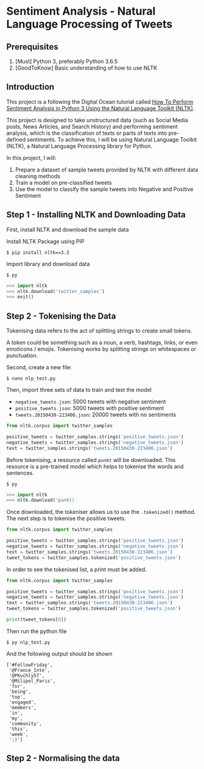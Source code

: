 # Sentiment Analysis - Natural Language Processing of Tweets
## Prerequisites
1. [Must] Python 3, preferably Python 3.6.5
2. [GoodToKnow] Basic understanding of how to use NLTK
## Introduction

This project is a following the Digital Ocean tutorial called [How To Perform Sentiment Analysis in Python 3 Using the Natural Language Toolkit (NLTK)](https://www.digitalocean.com/community/tutorials/how-to-perform-sentiment-analysis-in-python-3-using-the-natural-language-toolkit-nltk).

This project is designed to take unstructured data (such as Social Media posts, News Articles, and Search History) and performing sentiment analysis, which is the classification of texts or parts of texts into pre-defined sentiments.
To achieve this, I will be using Natural Language Toolkit (NLTK), a Natural Language Processing library for Python.

In this project, I will:
1. Prepare a dataset of sample tweets provided by NLTK with different data cleaning methods
2. Train a model on pre-classified tweets
3. Use the model to classify the sample tweets into Negative and Positive Sentiment

## Step 1 - Installing NLTK and Downloading Data
First, install NLTK and download the sample data

Install NLTK Package using PIP

`$ pip install nltk==3.3`

Import library and download data

`$ py`

```python
>>> import nltk
>>> nltk.download('twitter_samples')
>>> exit()
```

## Step 2 - Tokenising the Data

Tokenising data refers to the act of splitting strings to create small tokens.

A token could be something such as a noun, a verb, hashtags, links, or even emoticons / emojis. Tokenising works by splitting strings on whitespaces or punctuation.

Second, create a new file:

`$ nano nlp_test.py`

Then, import three sets of data to train and test the model

- `negative_tweets.json`: 5000 tweets with negative sentiment
- `positive_tweets.json`: 5000 tweets with positive sentiment
- `tweets.20150430-223406.json`: 20000 tweets with no sentiments

```python
from nltk.corpus import twitter_samples

positive_tweets = twitter_samples.strings('positive_tweets.json')
negative_tweets = twitter_samples.strings('negative_tweets.json')
text = twitter_samples.strings('tweets.20150430-223406.json')
```

Before tokenising, a resource called `punkt` will be downloaded. This resource is a pre-trained model which helps to tokenise the words and sentences.

`$ py`

```python
>>> import nltk
>>> nltk.download('punkt)
```

Once downloaded, the tokeniser allows us to use the `.tokenized()` method. The next step is to tokenise the positive tweets.

```python
from nltk.corpus import twitter_samples

positive_tweets = twitter_samples.strings('positive_tweets.json')
negative_tweets = twitter_samples.strings('negative_tweets.json')
text = twitter_samples.strings('tweets.20150430-223406.json')
tweet_tokens = twitter_samples.tokenized('positive_tweets.json')
```

In order to see the tokenised list, a print must be added.

```python
from nltk.corpus import twitter_samples

positive_tweets = twitter_samples.strings('positive_tweets.json')
negative_tweets = twitter_samples.strings('negative_tweets.json')
text = twitter_samples.strings('tweets.20150430-223406.json')
tweet_tokens = twitter_samples.tokenized('positive_tweets.json')

print(tweet_tokens[0])
```

Then run the python file

`$ py nlp_test.py`

And the following output should be shown

```shell
['#FollowFriday',
 '@France_Inte',
 '@PKuchly57',
 '@Milipol_Paris',
 'for',
 'being',
 'top',
 'engaged',
 'members',
 'in',
 'my',
 'community',
 'this',
 'week',
 ':)']
```

## Step 2 - Normalising the data